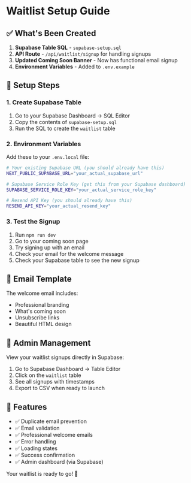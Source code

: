 # Waitlist Setup Guide

## ✅ What's Been Created

1. **Supabase Table SQL** - `supabase-setup.sql`
2. **API Route** - `/api/waitlist/signup` for handling signups
3. **Updated Coming Soon Banner** - Now has functional email signup
4. **Environment Variables** - Added to `.env.example`

## 🚀 Setup Steps

### 1. Create Supabase Table
1. Go to your Supabase Dashboard → SQL Editor
2. Copy the contents of `supabase-setup.sql`
3. Run the SQL to create the `waitlist` table

### 2. Environment Variables  
Add these to your `.env.local` file:

```bash
# Your existing Supabase URL (you should already have this)
NEXT_PUBLIC_SUPABASE_URL="your_actual_supabase_url"

# Supabase Service Role Key (get this from your Supabase dashboard)
SUPABASE_SERVICE_ROLE_KEY="your_actual_service_role_key"

# Resend API Key (you should already have this)
RESEND_API_KEY="your_actual_resend_key"
```

### 3. Test the Signup
1. Run `npm run dev`
2. Go to your coming soon page
3. Try signing up with an email
4. Check your email for the welcome message
5. Check your Supabase table to see the new signup

## 📧 Email Template

The welcome email includes:
- Professional branding
- What's coming soon
- Unsubscribe links
- Beautiful HTML design

## 🎯 Admin Management

View your waitlist signups directly in Supabase:
1. Go to Supabase Dashboard → Table Editor
2. Click on the `waitlist` table
3. See all signups with timestamps
4. Export to CSV when ready to launch

## 🔧 Features

- ✅ Duplicate email prevention
- ✅ Email validation
- ✅ Professional welcome emails
- ✅ Error handling
- ✅ Loading states
- ✅ Success confirmation
- ✅ Admin dashboard (via Supabase)

Your waitlist is ready to go! 🎉